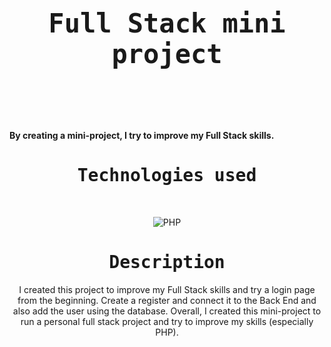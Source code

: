 <p align="center"><h1 align="center"><samp><h2>Full Stack mini project</h2></samp></p>
<br />
<p align="center"><h4>By creating a mini-project, I try to improve my Full Stack skills.</h4></p>

<p align="center"><h1 align="center"><samp>Technologies used</samp></h1></p>
<br/>
<p align="center">
  <img src="https://img.shields.io/badge/-PHP-black?style=for-the-badge&logo=php" alt="PHP" />
</p>

<p align="center"><h1 align="center"><samp>Description</samp></h1></p>
<p align='center'>
I created this project to improve my Full Stack skills and try a login page from the beginning. Create a register and connect it to the Back End and also add the user using the database.
Overall,
I created this mini-project to run a personal full stack project and try to improve my skills (especially PHP).
</p>
